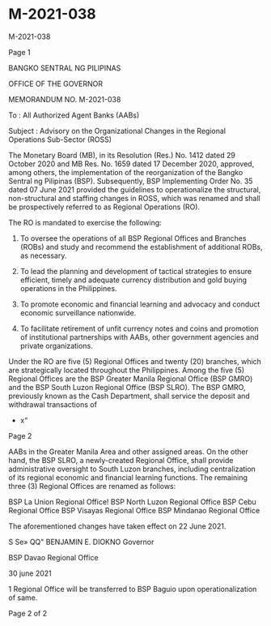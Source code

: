 # M-2021-038

M-2021-038

Page 1

BANGKO SENTRAL NG PILIPINAS

OFFICE OF THE GOVERNOR

MEMORANDUM NO. M-2021-038

To : All Authorized Agent Banks (AABs)

Subject : Advisory on the Organizational Changes in the Regional Operations Sub-Sector (ROSS)

The Monetary Board (MB), in its Resolution (Res.) No. 1412 dated 29 October 2020 and MB Res. No. 1659 dated 17 December 2020, approved, among others, the implementation of the reorganization of the Bangko Sentral ng Pilipinas (BSP). Subsequently, BSP Implementing Order No. 35 dated 07 June 2021 provided the guidelines to operationalize the structural, non-structural and staffing changes in ROSS, which was renamed and shall be prospectively referred to as Regional Operations (RO).

The RO is mandated to exercise the following:

1. To oversee the operations of all BSP Regional Offices and Branches (ROBs) and study and recommend the establishment of additional ROBs, as necessary.

2. To lead the planning and development of tactical strategies to ensure efficient, timely and adequate currency distribution and gold buying operations in the Philippines.

3. To promote economic and financial learning and advocacy and conduct economic surveillance nationwide.

4. To facilitate retirement of unfit currency notes and coins and promotion of institutional partnerships with AABs, other government agencies and private organizations.

Under the RO are five (5) Regional Offices and twenty (20) branches, which are strategically located throughout the Philippines. Among the five (5) Regional Offices are the BSP Greater Manila Regional Office (BSP GMRO) and the BSP South Luzon Regional Office (BSP SLRO). The BSP GMRO, previously known as the Cash Department, shall service the deposit and withdrawal transactions of

- x“

Page 2

AABs in the Greater Manila Area and other assigned areas. On the other hand, the BSP SLRO, a newly-created Regional Office, shall provide administrative oversight to South Luzon branches, including centralization of its regional economic and financial learning functions. The remaining three (3) Regional Offices are renamed as follows:

BSP La Union Regional Office! BSP North Luzon Regional Office BSP Cebu Regional Office BSP Visayas Regional Office BSP Mindanao Regional Office

The aforementioned changes have taken effect on 22 June 2021.

S Se» QQ" BENJAMIN E. DIOKNO Governor

BSP Davao Regional Office

30 june 2021

1 Regional Office will be transferred to BSP Baguio upon operationalization of same.

Page 2 of 2